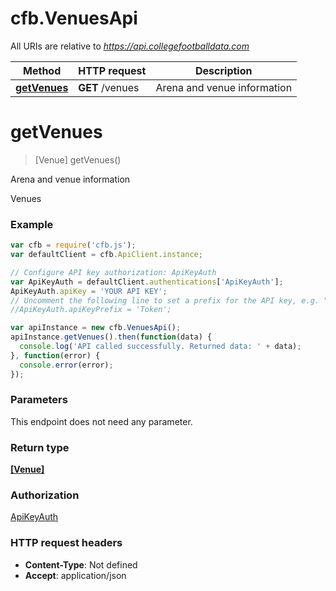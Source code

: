 # cfb.VenuesApi

All URIs are relative to *https://api.collegefootballdata.com*

Method | HTTP request | Description
------------- | ------------- | -------------
[**getVenues**](VenuesApi.md#getVenues) | **GET** /venues | Arena and venue information


<a name="getVenues"></a>
# **getVenues**
> [Venue] getVenues()

Arena and venue information

Venues

### Example
```javascript
var cfb = require('cfb.js');
var defaultClient = cfb.ApiClient.instance;

// Configure API key authorization: ApiKeyAuth
var ApiKeyAuth = defaultClient.authentications['ApiKeyAuth'];
ApiKeyAuth.apiKey = 'YOUR API KEY';
// Uncomment the following line to set a prefix for the API key, e.g. "Token" (defaults to null)
//ApiKeyAuth.apiKeyPrefix = 'Token';

var apiInstance = new cfb.VenuesApi();
apiInstance.getVenues().then(function(data) {
  console.log('API called successfully. Returned data: ' + data);
}, function(error) {
  console.error(error);
});

```

### Parameters
This endpoint does not need any parameter.

### Return type

[**[Venue]**](Venue.md)

### Authorization

[ApiKeyAuth](../README.md#ApiKeyAuth)

### HTTP request headers

 - **Content-Type**: Not defined
 - **Accept**: application/json

